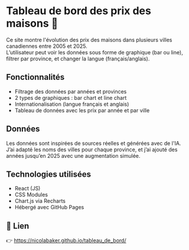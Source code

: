 # Tableau de bord des prix des maisons 🏡

Ce site montre l'évolution des prix des maisons dans plusieurs villes canadiennes entre 2005 et 2025.  
L’utilisateur peut voir les données sous forme de graphique (bar ou line), filtrer par province, et changer la langue (français/anglais).

## Fonctionnalités

- Filtrage des données par années et provinces
- 2 types de graphiques : bar chart et line chart
- Internationalisation (langue français et anglais)
- Tableau de données avec les prix par année et par ville

## Données

Les données sont inspirées de sources réelles et générées avec de l'IA.  
J’ai adapté les noms des villes pour chaque province, et j’ai ajouté des années jusqu’en 2025 avec une augmentation simulée.

## Technologies utilisées

- React (JS)
- CSS Modules
- Chart.js via Recharts
- Hébergé avec GitHub Pages

## 🔗 Lien

👉 https://nicolabaker.github.io/tableau_de_bord/

